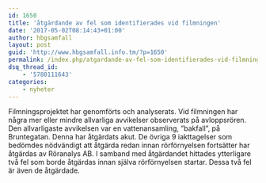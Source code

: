 ```yaml
---
id: 1650
title: 'åtgärdande av fel som identifierades vid filmningen'
date: '2017-05-02T08:14:43+01:00'
author: hbgsamfall
layout: post
guid: 'http://www.hbgsamfall.info.tm/?p=1650'
permalink: /index.php/atgardande-av-fel-som-identifierades-vid-filmningen/
dsq_thread_id:
    - '5780111643'
categories:
    - nyheter
---
```


Filmningsprojektet har genomförts och analyserats. Vid filmningen har några mer eller mindre allvarliga avvikelser observerats på avloppsrören. Den allvarligaste avvikelsen var en vattenansamling, ”bakfall”, på Bruntegatan. Denna har åtgärdats akut. De övriga 9 iakttagelser som bedömdes nödvändigt att åtgärda redan innan rörförnyelsen fortsätter har åtgärdas av Röranalys AB. I samband med åtgärdandet hittades ytterligare två fel som borde åtgärdas innan själva rörförnyelsen startar. Dessa två fel är även de åtgärdade.
